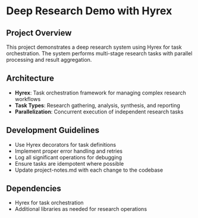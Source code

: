 # Deep Research Demo with Hyrex

## Project Overview
This project demonstrates a deep research system using Hyrex for task orchestration. The system performs multi-stage research tasks with parallel processing and result aggregation.

## Architecture
- **Hyrex**: Task orchestration framework for managing complex research workflows
- **Task Types**: Research gathering, analysis, synthesis, and reporting
- **Parallelization**: Concurrent execution of independent research tasks

## Development Guidelines
- Use Hyrex decorators for task definitions
- Implement proper error handling and retries
- Log all significant operations for debugging
- Ensure tasks are idempotent where possible
- Update project-notes.md with each change to the codebase

## Dependencies
- Hyrex for task orchestration
- Additional libraries as needed for research operations